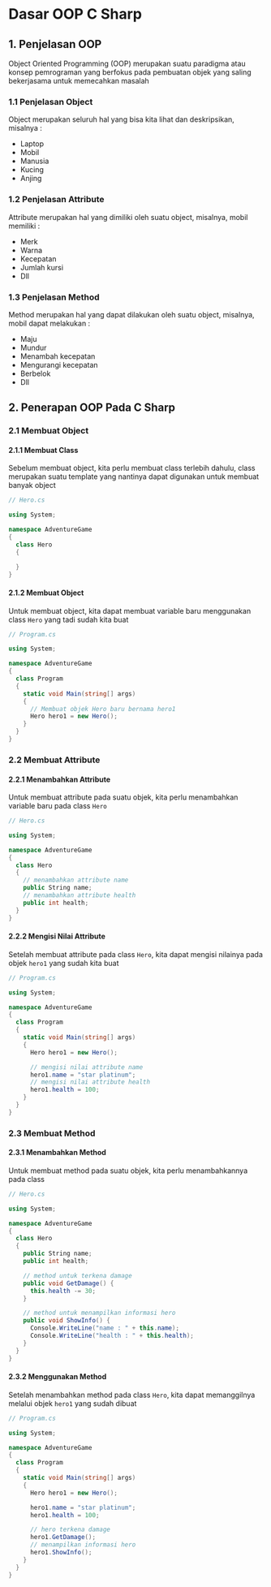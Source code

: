# Dasar OOP C Sharp

## 1. Penjelasan OOP

Object Oriented Programming (OOP) merupakan suatu paradigma atau konsep pemrograman yang berfokus pada pembuatan objek yang saling bekerjasama untuk memecahkan masalah

### 1.1 Penjelasan Object

Object merupakan seluruh hal yang bisa kita lihat dan deskripsikan, misalnya :

- Laptop
- Mobil
- Manusia
- Kucing
- Anjing

### 1.2 Penjelasan Attribute

Attribute merupakan hal yang dimiliki oleh suatu object, misalnya, mobil memiliki :

- Merk
- Warna
- Kecepatan
- Jumlah kursi
- Dll

### 1.3 Penjelasan Method

Method merupakan hal yang dapat dilakukan oleh suatu object, misalnya, mobil dapat melakukan :

- Maju
- Mundur
- Menambah kecepatan
- Mengurangi kecepatan
- Berbelok
- Dll

## 2. Penerapan OOP Pada C Sharp

### 2.1 Membuat Object

#### 2.1.1 Membuat Class

Sebelum membuat object, kita perlu membuat class terlebih dahulu, class merupakan suatu template yang nantinya dapat digunakan untuk membuat banyak object

```csharp
// Hero.cs

using System;

namespace AdventureGame
{
  class Hero
  {

  }
}
```

#### 2.1.2 Membuat Object

Untuk membuat object, kita dapat membuat variable baru menggunakan class `Hero` yang tadi sudah kita buat

```csharp
// Program.cs

using System;

namespace AdventureGame
{
  class Program
  {
    static void Main(string[] args)
    {
      // Membuat objek Hero baru bernama hero1
      Hero hero1 = new Hero();
    }
  }
}
```

### 2.2 Membuat Attribute

#### 2.2.1 Menambahkan Attribute

Untuk membuat attribute pada suatu objek, kita perlu menambahkan variable baru pada class `Hero`

```csharp
// Hero.cs

using System;

namespace AdventureGame
{
  class Hero
  {
    // menambahkan attribute name
    public String name;
    // menambahkan attribute health
    public int health;
  }
}
```

#### 2.2.2 Mengisi Nilai Attribute

Setelah membuat attribute pada class `Hero`, kita dapat mengisi nilainya pada objek `hero1` yang sudah kita buat

```csharp
// Program.cs

using System;

namespace AdventureGame
{
  class Program
  {
    static void Main(string[] args)
    {
      Hero hero1 = new Hero();

      // mengisi nilai attribute name
      hero1.name = "star platinum";
      // mengisi nilai attribute health
      hero1.health = 100;
    }
  }
}
```

### 2.3 Membuat Method

#### 2.3.1 Menambahkan Method

Untuk membuat method pada suatu objek, kita perlu menambahkannya pada class

```csharp
// Hero.cs

using System;

namespace AdventureGame
{
  class Hero
  {
    public String name;
    public int health;

    // method untuk terkena damage
    public void GetDamage() {
      this.health -= 30;
    }

    // method untuk menampilkan informasi hero
    public void ShowInfo() {
      Console.WriteLine("name : " + this.name);
      Console.WriteLine("health : " + this.health);
    }
  }
}
```

#### 2.3.2 Menggunakan Method

Setelah menambahkan method pada class `Hero`, kita dapat memanggilnya melalui objek `hero1` yang sudah dibuat

```csharp
// Program.cs

using System;

namespace AdventureGame
{
  class Program
  {
    static void Main(string[] args)
    {
      Hero hero1 = new Hero();

      hero1.name = "star platinum";
      hero1.health = 100;

      // hero terkena damage
      hero1.GetDamage();
      // menampilkan informasi hero
      hero1.ShowInfo();
    }
  }
}
```
